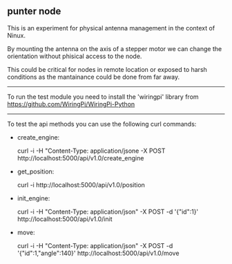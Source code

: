 punter node
-----------

This is an experiment for physical antenna management in the context of Ninux.

By mounting the antenna on the axis of a stepper motor we can change the orientation
without phisical access to the node.

This could be critical for nodes in remote location or exposed to harsh conditions as
the mantainance could be done from far away.

-----------
To run the test module you need to install the 'wiringpi' library from https://github.com/WiringPi/WiringPi-Python

-----------
To test the api methods you can use the following curl commands:

* create_engine:

  curl -i -H "Content-Type: application/jsone -X POST http://localhost:5000/api/v1.0/create_engine
* get_position:

  curl -i http://localhost:5000/api/v1.0/position
* init_engine:

  curl -i -H "Content-Type: application/json" -X POST -d '{"id":1}'  http://localhost:5000/api/v1.0/init
* move:

  curl -i -H "Content-Type: application/json" -X POST -d '{"id":1,"angle":140}'  http://localhost:5000/api/v1.0/move